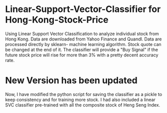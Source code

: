# Linear-Support-Vector-Classifier for Hong-Kong-Stock-Price
Using Linear Support Vector Classification to analyze individual stock from Hong Kong. 
Data are downloaded from Yahoo Finance and Quandl. 
Data are processed directly by sklearn- machine learning algorithm. 
Stock quote can be changed at the end of it. 
The classifier will provide a "Buy Signal" if the future stock price will rise for more than 3% with a pretty decent accuracy rate. 

# New Version has been updated
Now, I have modified the python script for saving the classifier as a pickle to keep consistency and for training more stock. 
I had also included a linear SVC classifier pre-trained with all the composite stock of Heng Seng Index. 
